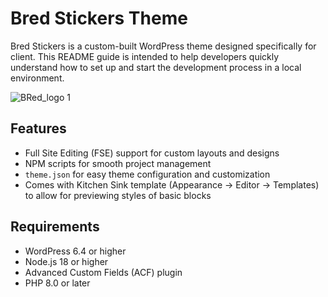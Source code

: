 # Bred Stickers Theme

Bred Stickers is a custom-built WordPress theme designed specifically for client. This README guide is intended to help developers quickly understand how to set up and start the development process in a local environment.

![BRed_logo 1](https://github.com/user-attachments/assets/577f7c1f-815a-496b-ae71-2b64087cea74)


## Features
-  Full Site Editing (FSE) support for custom layouts and designs
-  NPM scripts for smooth project management
-  `theme.json` for easy theme configuration and customization
-   Comes with Kitchen Sink template (Appearance -> Editor -> Templates) to allow for previewing styles of basic blocks

## Requirements

-   WordPress 6.4 or higher
-   Node.js 18 or higher
-   Advanced Custom Fields (ACF) plugin
-   PHP 8.0 or later
